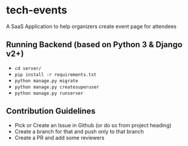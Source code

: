 # tech-events
A SaaS Application to help organizers create event page for attendees 

## Running Backend (based on Python 3 & Django v2+)
- `cd server/`
- `pip install -r requirements.txt`
- `python manage.py migrate`
- `python manage.py createsuperuser`
- `python manage.py runserver`

## Contribution Guidelines
- Pick or Create an Issue in Github (or do so from project heading)
- Create a branch for that and push only to that branch
- Create a PR and add some reviewers 
